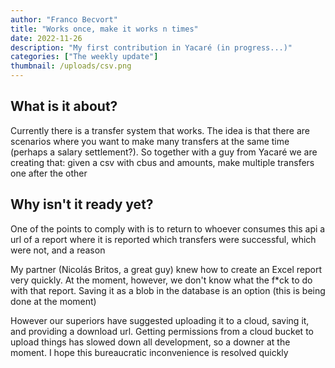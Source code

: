```yaml
---
author: "Franco Becvort"
title: "Works once, make it works n times"
date: 2022-11-26
description: "My first contribution in Yacaré (in progress...)"
categories: ["The weekly update"]
thumbnail: /uploads/csv.png
---
```

## What is it about?

Currently there is a transfer system that works. The idea is that there are scenarios where you want to make many transfers at the same time \(perhaps a salary settlement?\). So together with a guy from Yacaré we are creating that: given a csv with cbus and amounts, make multiple transfers one after the other

## Why isn't it ready yet?

One of the points to comply with is to return to whoever consumes this api a url of a report where it is reported which transfers were successful, which were not, and a reason

My partner \(Nicolás Britos, a great guy\) knew how to create an Excel report very quickly. At the moment, however, we don't know what the f*ck to do with that report. Saving it as a blob in the database is an option \(this is being done at the moment\)

However our superiors have suggested uploading it to a cloud, saving it, and providing a download url. Getting permissions from a cloud bucket to upload things has slowed down all development, so a downer at the moment. I hope this bureaucratic inconvenience is resolved quickly